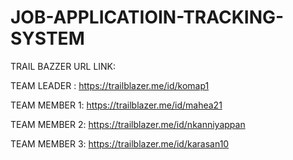 # JOB-APPLICATIOIN-TRACKING-SYSTEM

TRAIL BAZZER URL LINK:

TEAM LEADER  : https://trailblazer.me/id/komap1

TEAM MEMBER 1: https://trailblazer.me/id/mahea21

TEAM MEMBER 2: https://trailblazer.me/id/nkanniyappan

TEAM MEMBER 3: https://trailblazer.me/id/karasan10
